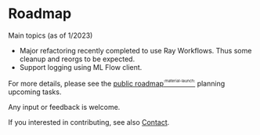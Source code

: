 # Roadmap

Main topics (as of 1/2023)

- Major refactoring recently completed to use Ray Workflows. Thus some cleanup and reorgs to be expected.
- Support logging using ML Flow client.

For more details, please see the [public roadmap<sup><sup><sub>:material-launch:</sub></sup></sup>](https://github.com/orgs/composable-logs/projects/2/views/3) planning upcoming tasks.

Any input or feedback is welcome.

If you interested in contributing, see also [Contact](../contact).
